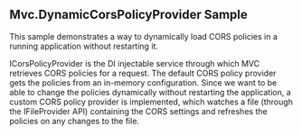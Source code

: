 Mvc.DynamicCorsPolicyProvider Sample
------------------------------------
This sample demonstrates a way to dynamically load CORS policies in a running application without restarting it. 

ICorsPolicyProvider is the DI injectable service through which MVC retrieves CORS policies for a request. The default CORS policy provider gets the policies from an in-memory configuration. Since we want to be able to change the policies dynamically without restarting the application, a custom CORS policy provider is implemented, which watches a file (through the IFileProvider API) containing the CORS settings and refreshes the policies on any changes to the file.